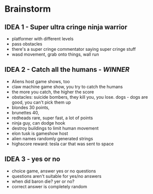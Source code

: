 # Brainstorm

## IDEA 1 - Super ultra cringe ninja warrior
- platformer with different levels
- pass obstacles
- there's a super cringe commentator saying super cringe stuff
- wasd movement, grab onto things, wall run

## IDEA 2 - Catch all the humans - *WINNER*
- Aliens host game shows, too
- claw machine game show, you try to catch the humans
- the more you catch, the higher the score
- obstacles: suicide bombers, they kill you, you lose. dogs - dogs are good, you can't pick them up
- blondes 30 points,
- brunettes 40,
- redheads rare, super fast, a lot of points
- ninja guy, can dodge hook
- destroy buildings to limit human movement
- elon tusk is gameshow host
- alien names randomly generated strings
- highscore reward: tesla car that was sent to space


## IDEA 3 - yes or no
- choice game, answer yes or no questions
- questions aren't suitable for yes/no answers
- when did baron die? yer or no?
- correct answer is completely random


